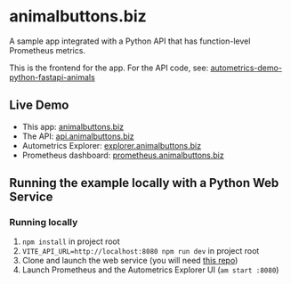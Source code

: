 # animalbuttons.biz

A sample app integrated with a Python API that has function-level Prometheus metrics.

This is the frontend for the app. For the API code, see: [autometrics-demo-python-fastapi-animals](https://github.com/autometrics-dev/autometrics-demo-python-fastapi-animals)


## Live Demo

- This app: [animalbuttons.biz](https://animalbuttons.biz)
- The API: [api.animalbuttons.biz](https://api.animalbuttons.biz)
- Autometrics Explorer: [explorer.animalbuttons.biz](https://explorer.animalbuttons.biz)
- Prometheus dashboard: [prometheus.animalbuttons.biz](https://prometheus.animalbuttons.biz)

## Running the example locally with a Python Web Service

### Running locally

1. `npm install` in project root
2. `VITE_API_URL=http://localhost:8080 npm run dev` in project root
3. Clone and launch the web service (you will need [this repo](https://github.com/autometrics-dev/autometrics-demo-python-fastapi-animals))
4. Launch Prometheus and the Autometrics Explorer UI (`am start :8080`)




